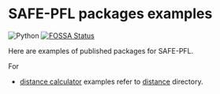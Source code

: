 # SAFE-PFL packages examples

![Python](https://img.shields.io/badge/python-3.12-blue.svg)
[![FOSSA Status](https://app.fossa.com/api/projects/git%2Bgithub.com%2Fsafe-pfl%2Fexamples.svg?type=small)](https://app.fossa.com/projects/git%2Bgithub.com%2Fsafe-pfl%2Fexample?ref=badge_small)


Here are examples of published packages for SAFE-PFL.

For

- [distance calculator](https://github.com/safe-pfl/distances) examples refer to [distance](./distance) directory.
